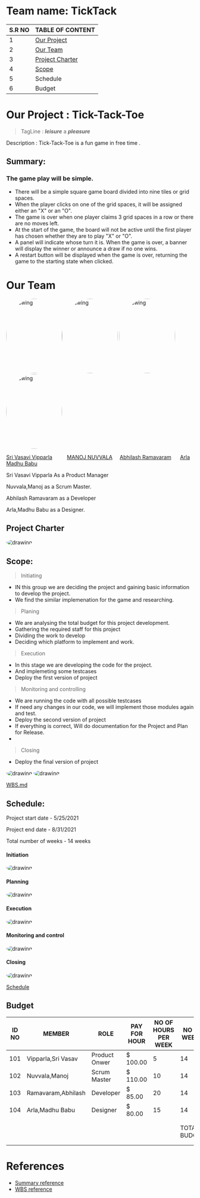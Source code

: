 # Team name: TickTack


| S.R NO | TABLE OF CONTENT |
| - | - |
| 1 | [Our Project](https://github.com/Srivasavi-vipparla/pm-s04-03-project/blob/main/README.md#our-project--tick-tack-toe) |
| 2 | [Our Team](https://github.com/Srivasavi-vipparla/pm-s04-03-project/blob/main/README.md#our-team) |
| 3 | [Project Charter](https://github.com/Srivasavi-vipparla/pm-s04-03-project/blob/main/README.md#project-charter) |
| 4 | [Scope](https://github.com/Srivasavi-vipparla/pm-s04-03-project/blob/main/README.md#scope) |
| 5 | Schedule |
| 6 | Budget |

# Our Project : Tick-Tack-Toe

> TagLine : ***leisure*** a ***pleasure***

Description : Tick-Tack-Toe is a fun game in free time .

## Summary:

### The game play will be simple.

* There will be a simple square game board divided into nine tiles or grid spaces.
* When the player clicks on one of the grid spaces, it will be assigned either an "X" or an "O".
* The game is over when one player claims 3 grid spaces in a row or there are no moves left.
* At the start of the game, the board will not be active until the first player has chosen whether they are to play "X" or "O".
* A panel will indicate whose turn it is. When the game is over, a banner will display the winner or announce a draw if no one wins.
* A restart button will be displayed when the game is over, returning the game to the starting state when clicked.

# Our Team

<img src="pictures/vasu .png" alt="drawing" width="150" height ="200" style="border-radius:50%" /><img src="pictures/manoj.jpg" alt="drawing" width="150" height ="200" style="border-radius:50%" />               <img src="/pictures/Abhi.png" alt="drawing" width="150"   height ="200"  style="border-radius:50%" />                                              <img src="pictures/profile.jpg" alt="drawing" width="150" height ="200" style="border-radius:50%" />

[Sri Vasavi Vipparla](https://github.com/Srivasavi-vipparla)   &nbsp;&nbsp;&nbsp;&nbsp;&nbsp;&nbsp;&nbsp;&nbsp; [MANOJ NUVVALA](https://github.com/manojnuvvala)   &nbsp;&nbsp;&nbsp;&nbsp;[Abhilash Ramavaram](https://https://github.com/AbhiRam0099/AbhilashRamavaram)  &nbsp;&nbsp;&nbsp;&nbsp;   [Arla Madhu Babu](https://github.com/Madhuarla)

<p>Sri Vasavi Vipparla As a Product Manager</p>
<p>Nuvvala,Manoj as a Scrum Master.</p>
<P>Abhilash Ramavaram as a Developer</p>
<p>Arla,Madhu Babu as a Designer.</p>

## Project Charter
<img src="projectcharter.PNG" alt="drawing"  style="border-radius:50%" />

## Scope:
> Initiating
* IN this group we are deciding the project and gaining basic information to develop the project.
* We find the similar implemenation for the game and researching.

> Planing
* We are analysing the total budget for this project development.
* Gathering the required staff for this project
* Dividing the work to develop
* Deciding which platform to implement and work.

> Execution
* In this stage we are developing the code for the project.
* And implemeting some testcases
* Deploy the first version of project

> Monitoring and controlling
* We are running the code with all possible testcases 
* If need any changes in our code, we will implement those modules again and test.
* Deploy the second version of project
* If everything is correct, Will do documentation for the Project and Plan for Release.
*
> Closing
* Deploy the final version of project

<img src="WBS/WBS1.JPG" alt="drawing" style="border-radius:50%" />


<img src="WBS/WBS2.JPG" alt="drawing" style="border-radius:50%" />

[WBS.md](https://github.com/Srivasavi-vipparla/pm-s04-03-project/edit/main/WBS/wbs.md)




## Schedule:

<p>Project start date - 5/25/2021</p>
<p>Project end   date - 8/31/2021</p>
<p>Total number of weeks - 14 weeks</p>

#### Initiation

<img src="pictures/initiation.PNG" alt="drawing"  style="border-radius:50%" />

#### Planning

<img src="pictures/planning.PNG" alt="drawing"  style="border-radius:50%" />

#### Execution

<img src="pictures/Execution.PNG" alt="drawing"  style="border-radius:50%" />

#### Monitoring and control

<img src="pictures/monitoringandcontrol.PNG" alt="drawing"  style="border-radius:50%" />

#### Closing

<img src="pictures/closing.PNG" alt="drawing"  style="border-radius:50%" />


[Schedule](https://github.com/Srivasavi-vipparla/pm-s04-03-project/blob/main/schedule.md)

## Budget


| ID NO | MEMBER | ROLE | PAY FOR HOUR | NO OF HOURS PER WEEK | NO OF WEEKS | CALCULATED PAY |   |
| - | - | - | - | - | - | - | - |
| 101 | Vipparla,Sri Vasav | Product Onwer | $           100.00 | 5 | 14 | $            7,000.00 |   |
| 102 | Nuvvala,Manoj | Scrum Master | $           110.00 | 10 | 14 | $          15,400.00 |   |
| 103 | Ramavaram,Abhilash | Developer | $             85.00 | 20 | 14 | $          23,800.00 |   |
| 104 | Arla,Madhu   Babu | Designer | $             80.00 | 15 | 14 | $          16,800.00 |   |
|   |   |   |   |   |   |   |   |
|   |   |   |   |   |   |   |   |
|   |   |   |   |   | TOTAL BUDGET | $          63,000.00 |   |
|   |   |   |   |   |   |   |   |
|   |   |   |   |   |   |   |   |




# References

* [Summary reference](https://learn.unity.com/tutorial/creating-a-tic-tac-toe-game-using-only-ui-components#:~:text=Scope%20of%20the%20Game&text=The%20game%20is%20over%20when,X%22%20or%20%22O%22.)
* [WBS reference](https://online.visual-paradigm.com/diagrams/templates/work-breakdown-structure/work-breakdown-structure-diagram-template/)
